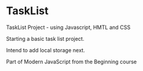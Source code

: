 # TaskList
TaskList Project - using Javascript, HMTL and CSS

Starting a basic task list project.

Intend to add local storage next.

Part of Modern JavaScript from the Beginning course
